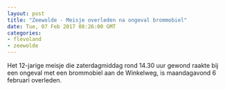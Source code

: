 ```yaml
---
layout: post
title: "Zeewolde - Meisje overleden na ongeval brommobiel"
date: Tue, 07 Feb 2017 08:26:00 GMT
categories: 
- flevoland 
- zeewolde 
---
```


Het 12-jarige meisje die zaterdagmiddag rond 14.30 uur gewond raakte bij een ongeval met een brommobiel aan de Winkelweg, is maandagavond 6 februari overleden.
